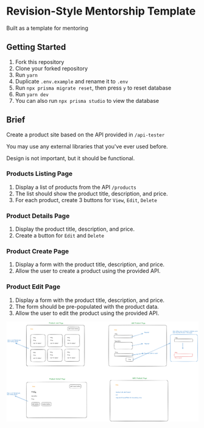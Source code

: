 # Revision-Style Mentorship Template

Built as a template for mentoring

## Getting Started

1. Fork this repository
2. Clone your forked repository
3. Run `yarn`
4. Duplicate `.env.example` and rename it to `.env`
5. Run `npx prisma migrate reset`, then press `y` to reset database
6. Run `yarn dev`
7. You can also run `npx prisma studio` to view the database

## Brief

Create a product site based on the API provided in `/api-tester`

You may use any external libraries that you've ever used before.

Design is not important, but it should be functional.

### Products Listing Page

1. Display a list of products from the API `/products`
2. The list should show the product title, description, and price.
3. For each product, create 3 buttons for `View`, `Edit`, `Delete`

### Product Details Page

1. Display the product title, description, and price.
2. Create a button for `Edit` and `Delete`

### Product Create Page

1. Display a form with the product title, description, and price.
2. Allow the user to create a product using the provided API.

### Product Edit Page

1. Display a form with the product title, description, and price.
2. The form should be pre-populated with the product data.
3. Allow the user to edit the product using the provided API.

![App Excalidraw](public/diagram/app.png)
